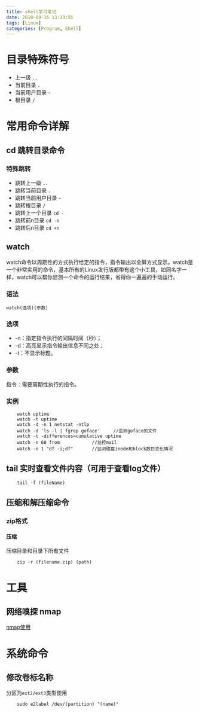 ```yaml
---
title: shell学习笔记
date: 2018-09-16 13:23:55
tags: [Linux]
categories: [Program, Shell]
---
```


# 目录特殊符号

- 上一级 `..`
- 当前目录 `.`
- 当前用户目录 `~`
- 根目录 `/`

# 常用命令详解

## cd 跳转目录命令

### 特殊跳转

- 跳转上一级 `..`
- 跳转当前目录 `.`
- 跳转当前用户目录 `~`
- 跳转根目录 `/`
- 跳转上一个目录 `cd -`
- 跳转前n目录 `cd -n`
- 跳转后n目录 `cd +n`

## watch

watch命令以周期性的方式执行给定的指令，指令输出以全屏方式显示。watch是一个非常实用的命令，基本所有的Linux发行版都带有这个小工具，如同名字一样，watch可以帮你监测一个命令的运行结果，省得你一遍遍的手动运行。

### 语法

    watch(选项)(参数)

### 选项

- -n：指定指令执行的间隔时间（秒）；
- -d：高亮显示指令输出信息不同之处；
- -t：不显示标题。

### 参数
指令：需要周期性执行的指令。

### 实例

```shell
    watch uptime
    watch -t uptime
    watch -d -n 1 netstat -ntlp
    watch -d 'ls -l | fgrep goface'     //监测goface的文件
    watch -t -differences=cumulative uptime
    watch -n 60 from            //监控mail
    watch -n 1 "df -i;df"       //监测磁盘inode和block数目变化情况
```

## tail 实时查看文件内容（可用于查看log文件）

```shell
    tail -f (fileName)
```

## 压缩和解压缩命令

### zip格式

#### 压缩

压缩目录和目录下所有文件

```shell
    zip -r (filename.zip) (path)
```

# 工具

## 网络嗅探 nmap

[nmap使用](https://baike.baidu.com/item/nmap/1400075?fr=aladdin)

# 系统命令

## 修改卷标名称

分区为`ext2/ext3`类型使用

```shell
    sudo e2label /dev/(partition) "(name)"
```